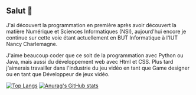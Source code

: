 ## Salut 👋

J'ai découvert la programmation en première après avoir découvert la matière Numérique et Sciences Informatiques (NSI), aujourd'hui encore je continue sur cette voie étant actuellement en BUT Informatique à l'IUT Nancy Charlemagne.

J'aime beaucoup coder que ce soit de la programmation avec Python ou Java, mais aussi du développement web avec Html et CSS. Plus tard j'aimerais travailler dans l'industrie du jeu vidéo en tant que Game designer ou en tant que Développeur de jeux vidéo.

[![Top Langs](https://github-readme-stats.vercel.app/api/top-langs/?username=washifr&theme=github_dark&langs_count=3)](https://github.com/anuraghazra/github-readme-stats)
[![Anurag's GitHub stats](https://github-readme-stats.vercel.app/api?username=washifr&show_icons=true&theme=github_dark)](https://github.com/anuraghazra/github-readme-stats)
